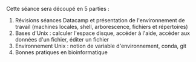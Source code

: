 Cette séance sera découpé en 5 parties :

1. Révisions séances Datacamp et présentation de l'environnement de travail (machines locales, shell, arborescence, fichiers et répertoires)
2. Bases d'Unix : calculer l'espace disque, accéder à l'aide, accéder aux données d'un fichier, éditer un fichier
3. Environnement Unix : notion de variable d'environnement, conda, git
4. Bonnes pratiques en bioinformatique
